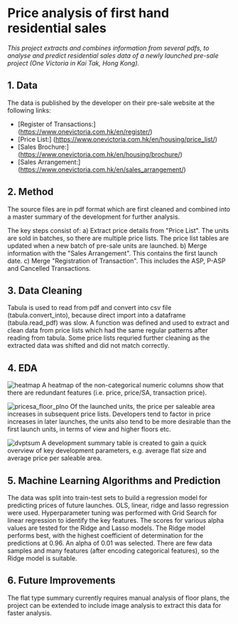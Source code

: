 # Price analysis of first hand residential sales
*This project extracts and combines information from several pdfs, to analyse and predict residential sales data of a newly launched pre-sale project (One Victoria in Kai Tak, Hong Kong).*

## 1. Data
The data is published by the developer on their pre-sale website at the following links:
- [Register of Transactions:] (https://www.onevictoria.com.hk/en/register/)
- [Price List:] (https://www.onevictoria.com.hk/en/housing/price_list/)
- [Sales Brochure:] (https://www.onevictoria.com.hk/en/housing/brochure/)
- [Sales Arrangement:] (https://www.onevictoria.com.hk/en/sales_arrangement/)

## 2. Method
The source files are in pdf format which are first cleaned and combined into a master summary of the development for further analysis.

The key steps consist of: 
a) Extract price details from "Price List". The units are sold in batches, so there are multiple price lists. The price list tables are updated when a new batch of pre-sale units are launched.
b) Merge information with the "Sales Arrangement". This contains the first launch date. 
c) Merge "Registration of Transaction". This includes the ASP, P-ASP and Cancelled Transactions.

## 3. Data Cleaning
Tabula is used to read from pdf and convert into csv file (tabula.convert_into), because direct import into a dataframe (tabula.read_pdf) was slow. 
A function was defined and used to extract and clean data from price lists which had the same regular patterns after reading from tabula.
Some price lists requried further cleaning as the extracted data was shifted and did not match correctly. 

## 4. EDA
![heatmap](https://user-images.githubusercontent.com/85296113/147647921-d494f1e4-c347-499a-8e21-e1aaa98a27f4.png)
A heatmap of the non-categorical numeric columns show that there are redundant features (i.e. price, price/SA, transaction price).

![pricesa_floor_plno](https://user-images.githubusercontent.com/85296113/147648145-a9bf67c4-ab2d-462f-a0a7-52d0b0181610.png)
Of the launched units, the price per saleable area increases in subsequent price lists. Developers tend to factor in price increases in later launches, the units also tend to be more desirable than the first launch units, in terms of view and higher floors etc.

![dvptsum](https://user-images.githubusercontent.com/85296113/147651249-29fff7f5-9ff8-4570-8113-3cd994adf03e.png)
A development summary table is created to gain a quick overview of key development parameters, e.g. average flat size and average price per saleable area. 

## 5. Machine Learning Algorithms and Prediction
The data was split into train-test sets to build a regression model for predicting prices of future launches. OLS, linear, ridge and lasso regression were used. Hyperparameter tuning was performed with Grid Search for linear regression to identify the key features. The scores for various alpha values are tested for the Ridge and Lasso models. The Ridge model performs best, with the highest coefficient of determination for the predictions at 0.96. An alpha of 0.01 was selected. There are few data samples and many features (after encoding categorical features), so the Ridge model is suitable. 

## 6. Future Improvements
The flat type summary currently requires manual analysis of floor plans, the project can be extended to include image analysis to extract this data for faster analysis.
